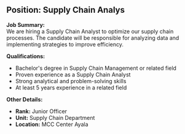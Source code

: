 ## **Position: Supply Chain Analys**

**Job Summary:**  
We are hiring a Supply Chain Analyst to optimize our supply chain processes. The candidate will be responsible for analyzing data and implementing strategies to improve efficiency.

**Qualifications:**  
- Bachelor's degree in Supply Chain Management or related field
- Proven experience as a Supply Chain Analyst
- Strong analytical and problem-solving skills
- At least 5 years experience in a related field

**Other Details:**
- **Rank:** Junior Officer
- **Unit:** Supply Chain Department
- **Location:** MCC Center Ayala
